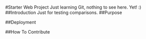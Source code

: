 #Starter Web Project
Just learning Git, nothing to see here. Yet! :)
##Introduction
Just for testing comparisons.
##Purpose

##Deployment

##How To Contribute